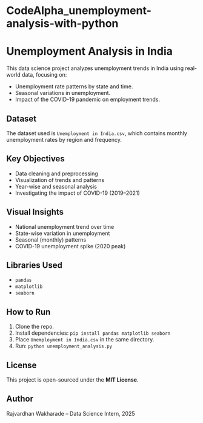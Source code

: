 # CodeAlpha_unemployment-analysis-with-python
# Unemployment Analysis in India

This data science project analyzes unemployment trends in India using real-world data, focusing on:

- Unemployment rate patterns by state and time.
- Seasonal variations in unemployment.
- Impact of the COVID-19 pandemic on employment trends.

## Dataset

The dataset used is `Unemployment in India.csv`, which contains monthly unemployment rates by region and frequency.

## Key Objectives

- Data cleaning and preprocessing
- Visualization of trends and patterns
- Year-wise and seasonal analysis
- Investigating the impact of COVID-19 (2019–2021)

## Visual Insights

-  National unemployment trend over time
-  State-wise variation in unemployment
-  Seasonal (monthly) patterns
-  COVID-19 unemployment spike (2020 peak)

## Libraries Used

- `pandas`
- `matplotlib`
- `seaborn`

## How to Run

1. Clone the repo.
2. Install dependencies: `pip install pandas matplotlib seaborn`
3. Place `Unemployment in India.csv` in the same directory.
4. Run: `python unemployment_analysis.py`

## License

This project is open-sourced under the **MIT License**.

##  Author

Rajvardhan Wakharade – Data Science Intern, 2025
